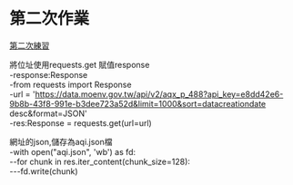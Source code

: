 # 第二次作業
[第二次練習](https://github.com/jasonlin0301/jasonlin0301_window/blob/main/downloads/lesson2.ipynb)  

將位址使用requests.get 賦值response  
-response:Response  
-from requests import Response  
-url = 'https://data.moenv.gov.tw/api/v2/aqx_p_488?api_key=e8dd42e6-9b8b-43f8-991e-b3dee723a52d&limit=1000&sort=datacreationdate desc&format=JSON'  
-res:Response = requests.get(url=url)

網址的json,儲存為aqi.json檔  
-with open("aqi.json", 'wb') as fd:  
--for chunk in res.iter_content(chunk_size=128):  
---fd.write(chunk)